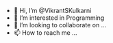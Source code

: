 - 👋 Hi, I’m @VikrantSKulkarni
- 👀 I’m interested in Programming
- 💞️ I’m looking to collaborate on ...
- 📫 How to reach me ...

<!---
VikrantSKulkarni/VikrantSKulkarni is a ✨ special ✨ repository because its `README.md` (this file) appears on your GitHub profile.
You can click the Preview link to take a look at your changes.
--->
